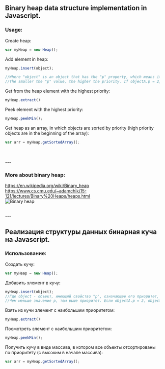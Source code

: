 ## Binary heap data structure implementation in Javascript.

### Usage:
Create heap:
```javascript
var myHeap = new Heap();
```
Add element in heap:
```javascript
myHeap.insert(object);

//Where "object" is an object that has the "p" property, which means its priority, for example object.p = 10
//The smaller the "p" value, the higher the priority. If objectA.p = 2, objectB.p = 21, then objectA override objectB.
``` 
Get from the heap element with the highest priority:
```javascript
myHeap.extract()
```
Peek element with the highest priority:
```javascript
myHeap.peekMin();
```
Get heap as an array, in which objects are sorted by priority (high priority objects are in the beginning of the array):
```javascript
var arr = myHeap.getSortedArray();
```

<br>
<br>
---
<br>

### More about binary heap: 
https://en.wikipedia.org/wiki/Binary_heap <br>
https://www.cs.cmu.edu/~adamchik/15-121/lectures/Binary%20Heaps/heaps.html <br>
<img src="https://upload.wikimedia.org/wikipedia/commons/3/38/Max-Heap.svg" alt="Binary heap">

<br>
---
<br>

## Реализация структуры данных бинарная куча на Javascript.

### Использование:
Создать кучу:
```javascript
var myHeap = new Heap();
```
Добавить элемент в кучу:
```javascript
myHeap.insert(object);
//Где object - объект, имеющий свойство "p", означающее его приоритет, например object.p = 10
//Чем меньше значение p, тем выше приоритет. Если objectA.p = 2, objectB.p = 21, то objectA приоритетнее objectB.
``` 
Взять из кучи элемент с наибольшим приоритетом:
```javascript
myHeap.extract()
```
Посмотреть элемент с наибольшим приоритетом:
```javascript
myHeap.peekMin();
```
Получить кучу в виде массива, в котором все объекты отсортированы по приоритету (с высоким в начале массива):      
```javascript
var arr = myHeap.getSortedArray();
```